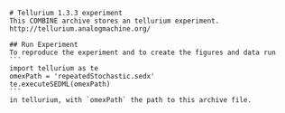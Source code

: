 
        # Tellurium 1.3.3 experiment
        This COMBINE archive stores an tellurium experiment.
        http://tellurium.analogmachine.org/

        ## Run Experiment
        To reproduce the experiment and to create the figures and data run
        ```
        import tellurium as te
        omexPath = 'repeatedStochastic.sedx'
        te.executeSEDML(omexPath)
        ```
        in tellurium, with `omexPath` the path to this archive file.
        